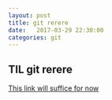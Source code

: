 ```yaml
---
layout: post
title: git rerere
date:   2017-03-29 22:30:00
categories: git
---
```


## TIL git rerere

[This link will suffice for now](https://hackernoon.com/fix-conflicts-only-once-with-git-rerere-7d116b2cec67)
